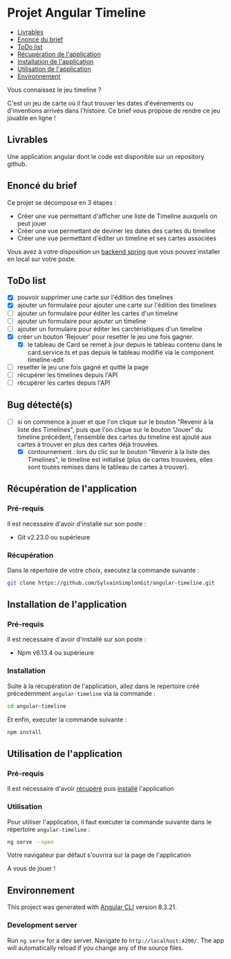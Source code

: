 # Projet Angular Timeline

- [Livrables](#livrables)
- [Enoncé du brief](#enoncé-du-brief)
- [ToDo list](#todo-list)
- [Récupération de l'application](#récupération-de-l'application)
- [Installation de l'application](#installation-de-l'application)
- [Utilisation de l'application](#utilisation-de-l'application)
- [Environnement](#environnement)

Vous connaissez le jeu timeline ?

C'est un jeu de carte où il faut trouver les dates d'événements ou d'inventions arrivés dans l'histoire. Ce brief vous propose de rendre ce jeu jouable en ligne !

## Livrables

Une application angular dont le code est disponible sur un repository github.

## Enoncé du brief

Ce projet se décompose en 3 étapes :

- Créer une vue permettant d'afficher une liste de Timeline auxquels on peut jouer
- Créer une vue permettant de deviner les dates des cartes du timeline
- Créer une vue permettant d'éditer un timeline et ses cartes associées

Vous avez à votre disposition un [backend spring](https://github.com/simplonco/spring-workshop-timelineapi) que vous pouvez installer en local sur votre poste.

## ToDo list

- [x] pouvoir supprimer une carte sur l'édition des timelines
- [x] ajouter un formulaire pour ajouter une carte sur l'édition des timelines
- [ ] ajouter un formulaire pour éditer les cartes d'un timeline
- [ ] ajouter un formulaire pour ajouter un timeline
- [ ] ajouter un formulaire pour éditer les carctéristiques d'un timeline
- [x] créer un bouton 'Rejouer' pour resetter le jeu une fois gagner.
  - [x] le tableau de Card se remet à jour depuis le tableau contenu dans le card.service.ts et pas depuis le tableau modifié via le component timeline-edit
- [ ] resetter le jeu une fois gagné et quitté la page
- [ ] récupérer les timelines depuis l'API
- [ ] récupérer les cartes depuis l'API

## Bug détecté(s)

- [ ] si on commence à jouer et que l'on clique sur le bouton "Revenir à la liste des Timelines", puis que l'on clique sur le bouton "Jouer" du timeline précédent, l'ensemble des cartes du timeline est ajouté aux cartes à trouver en plus des cartes déjà trouvées.
  - [x] contournement : lors du clic sur le bouton "Revenir à la liste des Timelines", le timeline est initialisé (plus de cartes trouvées, elles sont toutes remises dans le tableau de cartes à trouver).

## Récupération de l'application

### Pré-requis

Il est necessaire d'avoir d'installé sur son poste :

- Git v2.23.0 ou supérieure

### Récupération

Dans le répertoire de votre choix, executez la commande suivante :

```bash
git clone https://github.com/SylvainSimplonGit/angular-timeline.git
```

## Installation de l'application

### Pré-requis

Il est necessaire d'avoir d'installé sur son poste :

- Npm v6.13.4 ou supérieure

### Installation

Suite à la récupération de l'application, allez dans le repertoire créé précedemment `angular-timeline` via la commande :

```bash
cd angular-timeline
```

Et enfin, executer la commande suivante :

```bash
npm install
```

## Utilisation de l'application

### Pré-requis

Il est nécessaire d'avoir [récupéré](#récupération-de-l'application) puis [installé](#installation-de-l'application) l'application

### Utilisation

Pour utiliser l'application, il faut executer la commande suivante dans le répertoire `angular-timeline` :

```bash
ng serve --open
```

Votre navigateur par défaut s'ouvrira sur la page de l'application

A vous de jouer !

## Environnement

This project was generated with [Angular CLI](https://github.com/angular/angular-cli) version 8.3.21.

### Development server

Run `ng serve` for a dev server. Navigate to `http://localhost:4200/`. The app will automatically reload if you change any of the source files.
